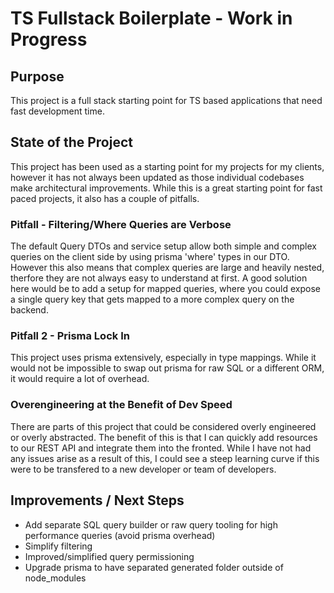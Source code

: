 # TS Fullstack Boilerplate - Work in Progress

## Purpose
This project is a full stack starting point for TS based applications that need fast development time.

## State of the Project
This project has been used as a starting point for my projects for my clients, however it has not always been updated as those individual codebases make architectural improvements. While this is a great starting point for fast paced projects, it also has a couple of pitfalls.

### Pitfall - Filtering/Where Queries are Verbose
The default Query DTOs and service setup allow both simple and complex queries on the client side by using prisma 'where' types in our DTO. However this also means that complex queries are large and heavily nested, therfore they are not always easy to understand at first. A good solution here would be to add a setup for mapped queries, where you could expose a single query key that gets mapped to a more complex query on the backend.

### Pitfall 2 - Prisma Lock In
This project uses prisma extensively, especially in type mappings. While it would not be impossible to swap out prisma for raw SQL or a different ORM, it would require a lot of overhead.

### Overengineering at the Benefit of Dev Speed
There are parts of this project that could be considered overly engineered or overly abstracted. The benefit of this is that I can quickly add resources to our REST API and integrate them into the fronted. While I have not had any issues arise as a result of this, I could see a steep learning curve if this were to be transfered to a new developer or team of developers.


## Improvements / Next Steps
- Add separate SQL query builder or raw query tooling for high performance queries (avoid prisma overhead)
- Simplify filtering
- Improved/simplified query permissioning
- Upgrade prisma to have separated generated folder outside of node_modules